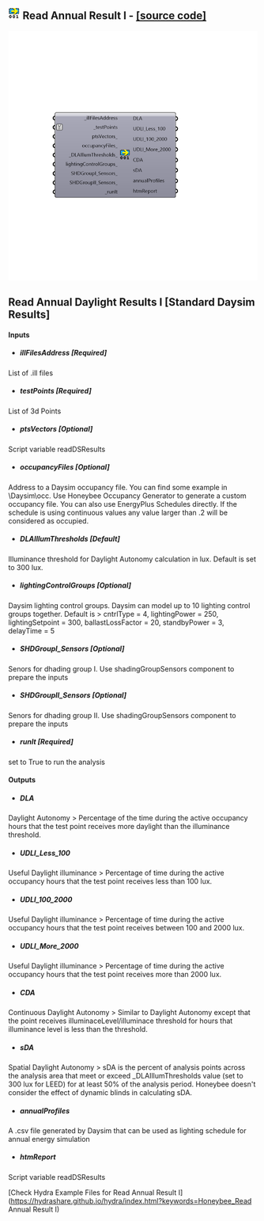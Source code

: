 ## ![](../../images/icons/Read_Annual_Result_I.png) Read Annual Result I - [[source code]](https://github.com/mostaphaRoudsari/honeybee/tree/master/src/Honeybee_Read%20Annual%20Result%20I.py)

![](../../images/components/Read_Annual_Result_I.png)

Read Annual Daylight Results I [Standard Daysim Results]
 -
 

#### Inputs
* ##### illFilesAddress [Required]
List of .ill files
* ##### testPoints [Required]
List of 3d Points
* ##### ptsVectors [Optional]
Script variable readDSResults
* ##### occupancyFiles [Optional]
Address to a Daysim occupancy file. You can find some example in \Daysim\occ. Use Honeybee Occupancy Generator to generate a custom occupancy file. You can also use EnergyPlus Schedules directly. If the schedule is using continuous values any value larger than .2 will be considered as occupied.
* ##### DLAIllumThresholds [Default]
Illuminance threshold for Daylight Autonomy calculation in lux. Default is set to 300 lux.
* ##### lightingControlGroups [Optional]
Daysim lighting control groups. Daysim can model up to 10 lighting control groups together. Default is > cntrlType = 4, lightingPower = 250, lightingSetpoint = 300, ballastLossFactor = 20, standbyPower = 3, delayTime = 5
* ##### SHDGroupI_Sensors [Optional]
Senors for dhading group I. Use shadingGroupSensors component to prepare the inputs
* ##### SHDGroupII_Sensors [Optional]
Senors for dhading group II. Use shadingGroupSensors component to prepare the inputs
* ##### runIt [Required]
set to True to run the analysis

#### Outputs
* ##### DLA
Daylight Autonomy > Percentage of the time during the active occupancy hours that the test point receives more daylight than the illuminance threshold.
* ##### UDLI_Less_100
Useful Daylight illuminance > Percentage of time during the active occupancy hours that the test point receives less than 100 lux.
* ##### UDLI_100_2000
Useful Daylight illuminance > Percentage of time during the active occupancy hours that the test point receives between 100 and 2000 lux.
* ##### UDLI_More_2000
Useful Daylight illuminance > Percentage of time during the active occupancy hours that the test point receives more than 2000 lux.
* ##### CDA
Continuous Daylight Autonomy > Similar to Daylight Autonomy except that the point receives illuminaceLevel/illuminace threshold for hours that illuminance level is less than the threshold.
* ##### sDA
Spatial Daylight Autonomy > sDA is the percent of analysis points across the analysis area that meet or exceed _DLAIllumThresholds value (set to 300 lux for LEED) for at least 50% of the analysis period. Honeybee doesn't consider the effect of dynamic blinds in calculating sDA.
* ##### annualProfiles
A .csv file generated by Daysim that can be used as lighting schedule for annual energy simulation
* ##### htmReport
Script variable readDSResults


[Check Hydra Example Files for Read Annual Result I](https://hydrashare.github.io/hydra/index.html?keywords=Honeybee_Read Annual Result I)